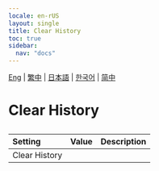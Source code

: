 ```yaml
---
locale: en-rUS
layout: single
title: Clear History
toc: true
sidebar:
  nav: "docs"
---
```

[Eng](/dancexr/menu/2025.4/chat/clear_history) | [繁中](/tw/dancexr/menu/2025.4/chat/clear_history) | [日本語](/jp/dancexr/menu/2025.4/chat/clear_history) | [한국어](/kr/dancexr/menu/2025.4/chat/clear_history) | [简中](/zh/dancexr/menu/2025.4/chat/clear_history)

# Clear History

## 

| Setting | Value | Description |
| :--- | --- | :--- |
| Clear History || 
